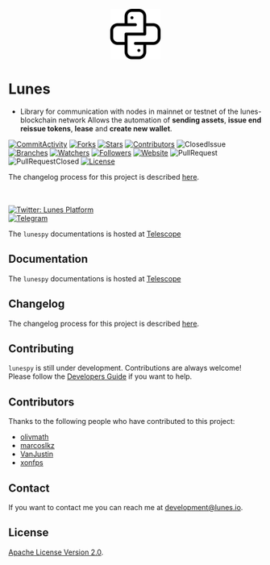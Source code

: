 <p align="center">
    <img alt="Lunes" src="docs/logo.png" width="100" />
</p>

# Lunes

- Library for communication with nodes in mainnet or testnet of the lunes-blockchain network
Allows the automation of **sending assets**, **issue end reissue tokens**, **lease** and **create new wallet**.


[![CommitActivity](https://img.shields.io/github/commit-activity/m/lunes-platform/lunespy?color=blueviolet)](https://github.com/lunes-platform/lunespy/pulse)
[![Forks](https://img.shields.io/github/forks/lunes-platform/lunespy?color=blueviolet)](https://github.com/lunes-platform/lunespy/network/members)
[![Stars](https://img.shields.io/github/stars/lunes-platform/lunespy?color=blueviolet)](https://github.com/lunes-platform/lunespy/stargazers)
[![Contributors](https://flat.badgen.net/github/contributors/lunes-platform/lunespy?color=purple)](https://github.com/lunes-platform/lunespy/graphs/contributors)
![ClosedIssue](https://flat.badgen.net/github/closed-issues/lunes-platform/lunespy?color=red)
[![Branches](https://badgen.net/github/branches/lunes-platform/lunespy?color=blueviolet)](https://github.com/lunes-platform/lunespy/branches)
[![Watchers](https://img.shields.io/github/watchers/lunes-platform/lunespy.svg?color=blueviolet)](https://github.com/lunes-platform/lunespy/watchers)
[![Followers](https://img.shields.io/github/followers/lunes-platform.svg?style=social&label=Follow&maxAge=2592000?color=blueviolet)](https://github.com/lunes-platform?tab=followers)
[![Website](https://img.shields.io/website?url=https%3A%2F%2Flunes.io%2F)](https://lunes.io)
![PullRequest](https://img.shields.io/github/issues-pr/lunes-platform/lunespy?color=blueviolet)
![PullRequestClosed](https://img.shields.io/github/issues-pr-closed/lunes-platform/lunespy?color=blueviolet)
[![License](https://img.shields.io/github/license/lunes-platform/lunespy?color=blueviolet)](LICENSE)

The changelog process for this project is described [here](CHANGELOG.md).

<br><br>
  <a href="https://twitter.com/LunesPlatform" target="_blank">
    <img alt="Twitter: Lunes Platform" src="https://badgen.net/twitter/follow/lunesplatform?icon=twitter&label=follow @LunesPlatform&color=blue" />
  </a>  
  <a href="https://t.me/LunesPlatformPT" target="_blank">
    <img alt="Telegram" src="https://badgen.net/badge/icon/Lunes%20Platform?icon=telegram&label=Telegram&color=blue"/>
  </a>

The `lunespy` documentations is hosted at [Telescope](https://blockchain.lunes.io/telescope/)

## Documentation

The `lunespy` documentations is hosted at [Telescope](https://blockchain.lunes.io/telescope/)

## Changelog

The changelog process for this project is described [here](CHANGELOG.md).

## Contributing

`lunespy` is still under development. Contributions are always welcome! Please follow the [Developers Guide](CONTRIBUTING.md) if you want to help.

## Contributors

Thanks to the following people who have contributed to this project:

* [olivmath](https://github.com/olivmath)
* [marcoslkz](https://github.com/marcoslkz)
* [VanJustin](https://github.com/VanJustin)
* [xonfps](https://github.com/xonfps)

## Contact

If you want to contact me you can reach me at <development@lunes.io>.

## License

[Apache License Version 2.0](https://github.com/lunes-platform/lunespy/blob/main/LICENSE).